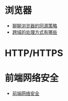 # 浏览器
- [聊聊浏览器的同源策略]()
- [跨域的处理方式有哪些]()

# HTTP/HTTPS

# 前端网络安全
- [前端网络安全](https://github.com/yihan12/Frontend-interview/issues/16)

